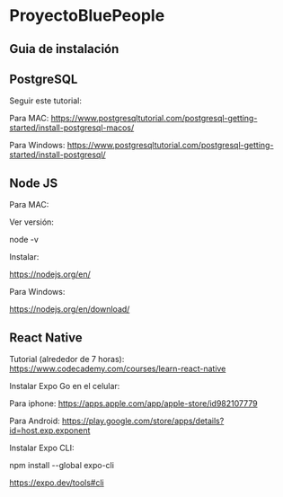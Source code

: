 # ProyectoBluePeople

## Guia de instalación


## PostgreSQL

Seguir este tutorial:

Para MAC: https://www.postgresqltutorial.com/postgresql-getting-started/install-postgresql-macos/

Para Windows: https://www.postgresqltutorial.com/postgresql-getting-started/install-postgresql/

## Node JS


Para MAC:

Ver versión:

node -v

Instalar:

https://nodejs.org/en/

Para Windows:

https://nodejs.org/en/download/

## React Native

Tutorial (alrededor de 7 horas):
https://www.codecademy.com/courses/learn-react-native

Instalar Expo Go en el celular:


Para iphone:
https://apps.apple.com/app/apple-store/id982107779

Para Android:
https://play.google.com/store/apps/details?id=host.exp.exponent

Instalar Expo CLI:

npm install --global expo-cli

https://expo.dev/tools#cli

